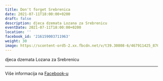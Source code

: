```yaml
---
title: Don't forget Srebrenica
date: 2021-07-11T18:00:00+0200
draft: false
description: djeca dzemata Lozana za Srebrenicu
eventDate: 2021-07-11T18:00:00+0200
location: ''
facebook_id: '216159003711963'
weight: 30
image: https://scontent-ord5-2.xx.fbcdn.net/v/t39.30808-6/467911425_8702124949883247_8451066247417132989_n.jpg?_nc_cat=103&ccb=1-7&_nc_sid=9e60e4&_nc_ohc=1pfC0m7zgQsQ7kNvwFIz2yH&_nc_oc=Adlmd69VPA5vi9C72FPnaYQsp46jn2TmmeO4wPAkHtf7mjOIKZH2JGgIZmfFNLznj_w&_nc_zt=23&_nc_ht=scontent-ord5-2.xx&edm=ABTKTjYEAAAA&_nc_gid=6R7OqBqrvyZ9jgR4kRhVUQ&oh=00_AfU5s-hzbj20SPcMarjyzCd8sBjM5Px5D3RNniTIX1Xkiw&oe=68AC79D9
---
```


djeca dzemata Lozana za Srebrenicu

---

Više informacija na [Facebook-u](https://facebook.com/events/216159003711963)